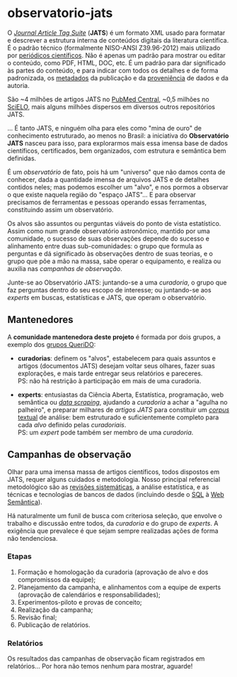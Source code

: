 # observatorio-jats

O [_Journal Article Tag Suite_](https://en.wikipedia.org/wiki/Journal_Article_Tag_Suite) (**JATS**) é um formato XML usado para formatar e descrever a estrutura interna de conteúdos digitais da literatura científica. É o padrão técnico (formalmente NISO-ANSI Z39.96-2012) mais utilizado por [periódicos científicos](https://en.wikipedia.org/wiki/Scientific_journal). Não é apenas um padrão para  mostrar ou editar o conteúdo, como PDF, HTML, DOC, etc. É um padrão para dar significado às partes do conteúdo, e para indicar com todos os detalhes e de forma padronizada, os [metadados](https://en.wikipedia.org/wiki/Metadata) da publicação e da [proveniência](https://www.wikidata.org/wiki/Q30105403) de dados e da autoria.

São ~4 milhões de artigos JATS no [PubMed Central](https://www.ncbi.nlm.nih.gov/pmc/), ~0,5 milhões no [SciELO](http://www.scielo.org), mais alguns milhões dispersos em diversos outros repositórios JATS.

... É tanto JATS, e ninguém olha para eles como "mina de ouro" de conhecimento estruturado, ao menos no Brasil: a iniciativa do **Observatório JATS** nasceu para isso, para explorarmos mais essa imensa base de dados científicos, certificados, bem organizados, com estrutura e semântica bem definidas.

É um *observatório* de fato, pois há um "universo" que não damos conta de conhecer, dada a quantidade imensa de arquivos JATS e de detalhes contidos neles; mas podemos escolher um "alvo", e nos pormos a observar o que existe naquela região do "espaço JATS"... E para observar precisamos de ferramentas e pessoas operando essas ferramentas, constituindo assim um observatório. 

Os alvos são assuntos ou perguntas viáveis do ponto de vista estatístico. Assim como num grande observatório astronômico, mantido por uma comunidade, o sucesso de suas observações depende do sucesso e alinhamento entre duas sub-comunidades: o grupo que formula as perguntas e dá significado às observações dentro de suas teorias, e o grupo que põe a mão na massa, sabe operar o equipamento, e realiza ou auxilia  nas *campanhas de observação*.

Junte-se ao  Observatório JATS: juntando-se a uma *curadoria*, o grupo que faz perguntas dentro do seu escopo de interesse; ou juntando-se aos *experts* em buscas, estatísticas e JATS, que operam o observatório.

## Mantenedores

A **comunidade mantenedora deste projeto** é formada por dois grupos, a exemplo dos [grupos QueriDO](https://okfn-brasil.github.io/queriDO/site/curadorias/):

* **curadorias**: definem os "alvos", estabelecem para quais assuntos e artigos (documentos JATS) desejam voltar seus olhares, fazer suas explorações, e mais tarde entregar seus relatórios e pareceres.<br/>PS: não há restrição à participação em mais de uma curadoria.

* **experts**: entusiastas da Ciência Aberta, Estatística, programação, web semântica ou [*data scraping*](https://en.wikipedia.org/wiki/Data_scraping), ajudando  a *curadoria* a achar a "agulha no palheiro", e preparar milhares de *artigos JATS*  para constituir um [*corpus* textual](https://en.wikipedia.org/wiki/Corpus_linguistics) de análise: bem estruturado e suficientemente completo para cada *alvo* definido pelas *curadoriais*.  <br/>PS: um _expert_ pode também ser membro de uma _curadoria_.

## Campanhas de observação

Olhar para uma imensa massa de artigos científicos, todos dispostos em JATS, requer alguns cuidados e metodologia. Nosso principal referencial metodológico são as [revisões sistemáticas](https://en.wikipedia.org/wiki/Systematic_review), a análise estatística, e as técnicas e tecnologias de bancos de dados (incluindo desde o [SQL](https://en.wikipedia.org/wiki/SQL) à [Web Semântica](https://en.wikipedia.org/wiki/Semantic_Web)).

Há naturalmente um funil de busca com criteriosa seleção, que envolve o trabalho e discussão entre todos, da *curadoria* e do grupo de *experts*. A exigência que prevalece é que sejam sempre realizadas ações de forma não tendenciosa.

### Etapas

1. Formação e homologação da curadoria (aprovação de alvo e dos compromissos da equipe);
2. Planejamento da campanha, e alinhamentos com a equipe de experts (aprovação de calendários e responsabilidades);
3. Experimentos-piloto e provas de conceito;
4. Realização da campanha;
5. Revisão final;
6. Publicação de relatórios.

### Relatórios

Os resultados das campanhas de observação ficam registrados em relatórios... Por hora não temos nenhum para mostrar, aguarde!
